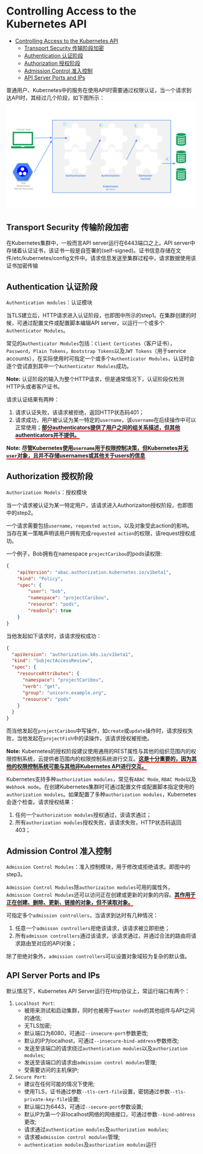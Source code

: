 # Controlling Access to the Kubernetes API

- [Controlling Access to the Kubernetes API](#controlling-access-to-the-kubernetes-api)
  - [Transport Security 传输阶段加密](#transport-security-%e4%bc%a0%e8%be%93%e9%98%b6%e6%ae%b5%e5%8a%a0%e5%af%86)
  - [Authentication 认证阶段](#authentication-%e8%ae%a4%e8%af%81%e9%98%b6%e6%ae%b5)
  - [Authorization 授权阶段](#authorization-%e6%8e%88%e6%9d%83%e9%98%b6%e6%ae%b5)
  - [Admission Control 准入控制](#admission-control-%e5%87%86%e5%85%a5%e6%8e%a7%e5%88%b6)
  - [API Server Ports and IPs](#api-server-ports-and-ips)

普通用户、Kubernetes中的服务在使用API时需要通过权限认证，当一个请求到达API时，其经过几个阶段，如下图所示：
![Alt Text](access-control-overview.svg)

## Transport Security 传输阶段加密

在Kubernetes集群中，一般而言API server运行在6443端口之上。API server中存储着认证证书，该证书一般是自签署的(self-signed)。证书信息存储在文件/etc/kubernetes/config文件中。请求信息发送至集群过程中，请求数据使用该证书加密传输

## Authentication 认证阶段

`Authentication modules`：认证模块

当TLS建立后，HTTP请求进入认证阶段，也即图中所示的step1。在集群创建的时候，可通过配置文件或配置脚本编辑API server，以运行一个或多个`Authenticator Modules`。

常见的`Authenticator Modules`包括：`Client Certicates`（客户证书），`Password`，`Plain Tokens`，`Bootstrap Tokens`以及`JWT Tokens`（用于service accounts），在实际使用时可指定一个或多个`Authenticator Modules`，认证时会逐个尝试直到其中一个`Authenticator Modules`成功。

**Note:** 认证阶段的输入为整个HTTP请求，但是通常情况下，认证阶段仅检测HTTP头或者客户证书。

请求认证结果有两种：

1. 请求认证失败，该请求被拒绝，返回HTTP状态码401；
2. 请求成功，用户被认证为某一特定的`username`，该`username`在后续操作中可以正常使用；<span style="border-bottom: 2px solid red; font-weight: bold">部分authenticators提供了用户之间的组关系描述，但其他authenticators并不提供。</span>

**Note:** <span style="border-bottom: 2px solid red; font-weight: bold">尽管Kubernetes使用`username`用于权限控制决策，但Kubernetes并无`user`对象，且并不存储usernames或其他关于users的信息</span>

## Authorization 授权阶段

`Authorization Models`：授权模块

当一个请求被认证为某一特定用户，该请求进入Authorizaiton授权阶段，也即图中的step2。

一个请求需要包括`username`，`requested action`，以及对象受此action的影响。当存在某一策略声明该用户拥有完成`requested action`的权限，该request授权成功。

一个例子，Bob拥有在namespace `projectCaribou`的pods读权限:
```json
{
    "apiVersion": "abac.authorization.kubernetes.io/v1beta1",
    "kind": "Policy",
    "spec": {
        "user": "bob",
        "namespace": "projectCaribou",
        "resource": "pods",
        "readonly": true
    }
}
```
当他发起如下请求时，该请求授权成功：
```json
{
  "apiVersion": "authorization.k8s.io/v1beta1",
  "kind": "SubjectAccessReview",
  "spec": {
    "resourceAttributes": {
      "namespace": "projectCaribou",
      "verb": "get",
      "group": "unicorn.example.org",
      "resource": "pods"
    }
  }
}
```
而当他发起在`projectCaribou`中写操作，如`create`或`update`操作时，请求授权失败，当他发起在`projectFish`中的读操作，该请求授权被拒绝。

**Note:** Kubernetes的授权阶段建议使用通用的REST属性与其他的组织范围内的权限控制系统，云提供者范围内的权限控制系统进行交互。<span style="border-bottom: 2px solid red; font-weight: bold">这是十分重要的，因为其他的权限控制系统可能与其他非Kubernetes API进行交互。</span>

Kubernetes支持多种`authorization modules`，常见有`ABAC Mode`, `RBAC Mode`以及`Webhook mode`。在创建Kubernetes集群时可通过配置文件或配置脚本指定使用的`authorization modules`。如果配置了多种`authorization modules`，Kubernetes会逐个检查。请求授权结果：

1. 任何一个`authorization modules`授权通过，该请求通过；
2. 所有`authorization modules`授权失败，该请求失败，HTTP状态码返回403；

## Admission Control 准入控制
`Admission Control Modules`：准入控制模块，用于修改或拒绝请求。即图中的step3。

`Admission Control Modules`除`authorizaiton modules`可用的属性外，`Admission Control Modules`还可以访问正在创建或更新的对象的内容。<span style="border-bottom: 2px solid red; font-weight: bold">其作用于正在创建、删除、更新、链接的对象，但不读取对象。</span>

可指定多个`admission controllers`，当请求到达时有几种情况：
1. 任意一个`admisson controllers`拒绝该请求，该请求被立即拒绝；
2. 所有`admisson controllers`通过该请求，该请求通过，并通过合法的路由将请求路由至对应的API对象；

除了拒绝对象外，`admission controllers`可以设置对象域较为复杂的默认值。

## API Server Ports and IPs
默认情况下，Kubernetes API Server运行在Http协议上，常运行端口有两个：
1. `Localhost Port`:
   + 被用来测试和启动集群，同时也被用于`master node`的其他组件与API之间的通信;
   + 无TLS加密;
   + 默认端口为8080，可通过`--insecure-port`参数更改;
   + 默认的IP为localhost，可通过`--insecure-bind-address`参数修改;
   + 发送至该端口的请求绕过`authentication modules`以及`authorization modules`;
   + 发送至该端口的请求由`admission control modules`管理;
   + 受需要访问的主机保护;
2. `Secure Port`:
   + 建议在任何可能的情况下使用;
   + 使用TLS，证书通过参数`--tls-cert-file`设置，密钥通过参数`--tls-private-key-file`设置;
   + 默认端口为6443，可通过`--secure-port`参数设置;
   + 默认IP为第一个非localhost网络的网络接口，可通过参数`--bind-address`更改;
   + 请求通过`authentication modules`及`authorization modules`;
   + 请求被`admission control modules`管理;
   + `authentication modules`及`authorization modules`运行
